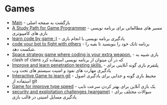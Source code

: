 # Games 




- [Main](./README.md) - بازگشت به صفحه اصلی 
- [A Study Path for Game Programmer](http://github.com/miloyip/game-programmer) - مسیر های مطالعاتی برای برنامه نویسی بازی های کامپیوتری
- [learn code by game :)](http://codecombat.com) - یادگیری برنامه نویسی با انجام بازی
- [code your bot to fight with others](http://fightcodegame.com) - برنامه تانک خود را بنویسید تا بقیه را شکست دهد.
- [Space strategy game where coding is your extra weapon.](http://empireofcode.com) - بازی شبیه به clash of clans که در آن میتوان از برنامه نویسی استفاده کرد
- [Improve and learn penetration testing skills.](http://hackthebox.eu) - پلتفرم بازی گونه آنلاینی برای یادگیری مهارت های نفوذ و امنیت سیستم های تحت وب
- [Interactive Game to learn git](http://learngitbranching.js.org) - محیط بازی گونه و جذابی برای یادگیری اصول استفاده از git
- [Game for improve type speed](http://scratch.mit.edu/projects/109345344/#fullscreen) - یک بازی آنلاین برای بهتر کردن سرعت تایپ
- [security and exploitation challenges (wargame)](http://pwnable.kr) - سوالات مختلف برای یادگیری مسایل امنیتی در قالب بازی
